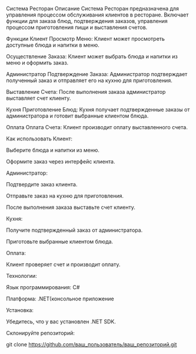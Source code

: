 Система Ресторан
Описание
Система Ресторан предназначена для управления процессом обслуживания клиентов в ресторане. Включает функции для заказа блюд, подтверждения заказов, управления процессом приготовления пищи и выставления счетов.

Функции
Клиент
Просмотр Меню: Клиент может просмотреть доступные блюда и напитки в меню.

Осуществление Заказа: Клиент может выбрать блюда и напитки из меню и оформить заказ.

Администратор
Подтверждение Заказа: Администратор подтверждает полученный заказ и отправляет его на кухню для приготовления.

Выставление Счета: После выполнения заказа администратор выставляет счет клиенту.

Кухня
Приготовление Блюд: Кухня получает подтвержденные заказы от администратора и готовит выбранные клиентом блюда.

Оплата
Оплата Счета: Клиент производит оплату выставленного счета.

Как использовать
Клиент:

Выберите блюда и напитки из меню.

Оформите заказ через интерфейс клиента.

Администратор:

Подтвердите заказ клиента.

Отправьте заказ на кухню для приготовления.

После выполнения заказа выставьте счет клиенту.

Кухня:

Получите подтвержденный заказ от администратора.

Приготовьте выбранные клиентом блюда.

Оплата:

Клиент проверяет счет и производит оплату.

Технологии:

Язык программирования: C#

Платформа: .NET(консольное приложение

Установка:

Убедитесь, что у вас установлен .NET SDK.

Склонируйте репозиторий:

git clone https://github.com/ваш_пользователь/ваш_репозиторий.git
